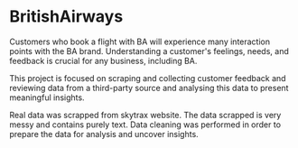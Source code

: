 # BritishAirways
Customers who book a flight with BA will experience many interaction points with the BA brand. Understanding a customer's feelings, needs, and feedback is crucial for any business, including BA.

This project is focused on scraping and collecting customer feedback and reviewing data from a third-party source and analysing this data to present meaningful insights.

Real data was scrapped from skytrax website. The data scrapped is very messy and contains purely text. Data cleaning was performed in order to prepare the data for analysis and uncover insights.
